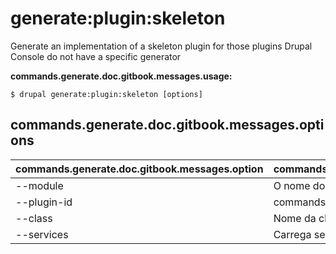 # generate:plugin:skeleton
Generate an implementation of a skeleton plugin for those plugins Drupal Console do not have a specific generator

**commands.generate.doc.gitbook.messages.usage:**
```
$ drupal generate:plugin:skeleton [options]
```

## commands.generate.doc.gitbook.messages.options
commands.generate.doc.gitbook.messages.option | commands.generate.doc.gitbook.messages.details
-------|-------------
--module | O nome do módulo.
--plugin-id | commands.generate.plugin.options.plugin-id
--class | Nome da classe do plugin
--services | Carrega serviços do container.
